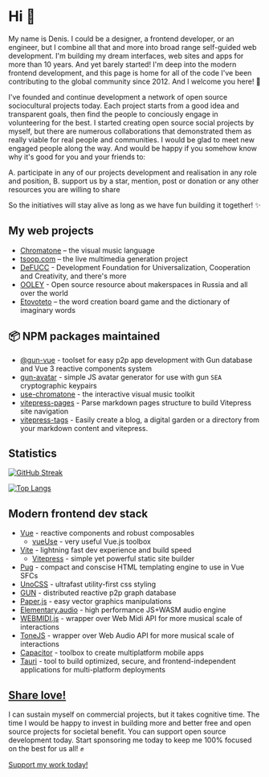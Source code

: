 # Hi 👋
My name is Denis. I could be a designer, a frontend developer, or an engineer, but I combine all that and more into broad range self-guided web development. I'm building my dream interfaces, web sites and apps for more than 10 years. And yet barely started! I'm deep into the modern frontend development, and this page is home for all of the code I've been contributing to the global community since 2012. And I welcome you here! 🌊

I've founded and continue development a network of open source sociocultural projects today. Each project starts from a good idea and transparent goals, then find the people to conciously engage in volunteering for the best. I started creating open source social projects by myself, but there are numerous collaborations that demonstrated them as really viable for real people and communities. I would be glad to meet new engaged people along the way. And would be happy if you somehow know why it's good for you and your friends to: 

A. participate in any of our projects development and realisation in any role and position, 
B. support us by a star, mention, post or donation or any other resources you are willing to share
 
So the initiatives will stay alive as long as we have fun building it together! ✨

## My web projects

- [Chromatone](https://github.com/chromatone) – the visual music language
- [tsoop.com](https://github.com/tsoop-com) – the live multimedia generation project
- [DeFUCC](https://github.com/DeFUCC) - Development Foundation for Universalization, Cooperation and Creativity, and there's more
- [OOLEY](https://github.com/ooley42) - Open source resource about makerspaces in Russia and all over the world
- [Etovoteto](https://github.com/etovoteto) – the word creation board game and the dictionary of imaginary words

## 📦 NPM packages maintained 

- [@gun-vue](https://github.com/DeFUCC/gun-vue) - toolset for easy p2p app development with Gun database and Vue 3 reactive components system
- [gun-avatar](https://github.com/DeFUCC/gun-avatar) - simple JS avatar generator for use with gun `SEA` cryptographic keypairs
- [use-chromatone](https://github.com/chromatone/chromatone.center) - the interactive visual music toolkit
- [vitepress-pages](https://github.com/davay42/vitepress-pages) - Parse markdown pages structure to build Vitepress site navigation
- [vitepress-tags](https://github.com/davay42/vitepress-tags) - Easily create a blog, a digital garden or a directory from your markdown content and vitepress. 

## Statistics

[![GitHub Streak](http://github-readme-streak-stats.herokuapp.com?user=davay42&theme=dark&background=000000)](https://git.io/streak-stats)

[![Top Langs](https://github-readme-stats.vercel.app/api/top-langs/?username=davay42&layout=compact&theme=vision-friendly-dark)](https://github.com/anuraghazra/github-readme-stats)

## Modern frontend dev stack

- [Vue](https://vuejs.org) - reactive components and robust composables
  - [vueUse](https://vueuse.org) - very useful Vue.js toolbox
- [Vite](https://vitejs.dev) - lightning fast dev experience and build speed
  - [Vitepress](https://vitepress.vuejs.org) - simple yet powerful static site builder
- [Pug](https://pugjs.org) - compact and conscise HTML templating engine to use in Vue SFCs
- [UnoCSS](https://github.com/unocss/unocss) - ultrafast utility-first css styling
- [GUN](https://gun.eco) -  distributed reactive p2p graph database
- [Paper.js](http://paperjs.org) - easy vector graphics manipulations
- [Elementary.audio](https://elementary.audio) - high performance JS+WASM audio engine
- [WEBMIDI.js](https://webmidijs.org/) - wrapper over Web Midi API for more musical scale of interactions
- [ToneJS](https://tonejs.github.io/) - wrapper over Web Audio API for more musical scale of interactions
- [Capacitor](https://capacitorjs.com/) - toolbox to create multiplatform mobile apps
- [Tauri](https://tauri.app/) - tool to build optimized, secure, and frontend-independent applications for multi-platform deployments


## [Share love!](https://github.com/sponsors/davay42)

I can sustain myself on commercial projects, but it takes cognitive time. The time I would be happy to invest in building more and better free and open source projects for societal benefit. You can support open source development today. Start sponsoring me today to keep me 100% focused on the best for us all! ✊

[Support my work today!](https://github.com/sponsors/davay42)

